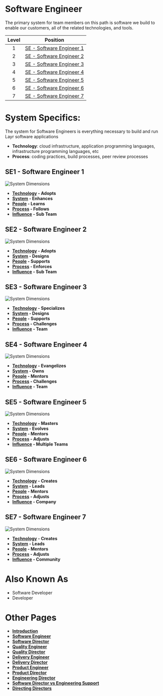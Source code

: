 # Software Engineer

The primary system for team members on this path is software we build to enable our customers, all of the related technologies, and tools.

| Level | Position |
| :---: | :---: |
| 1 | [SE - Software Engineer 1](#se1---software-engineer-1) |
| 2 | [SE - Software Engineer 2](#se2---software-engineer-2) |
| 3 | [SE - Software Engineer 3](#se3---software-engineer-3) |
| 4 | [SE - Software Engineer 4](#se4---software-engineer-4) |
| 5 | [SE - Software Engineer 5](#se5---software-engineer-5) |
| 6 | [SE - Software Engineer 6](#se6---software-engineer-6) |
| 7 | [SE - Software Engineer 7](#se7---software-engineer-7) |

# System Specifics:
The system for Software Engineers is everything necessary to build and run Layr software applications
* **Technology**: cloud infrastructure, application programming languages, infrastructure programming languages, etc   
* **Process**: coding practices, build processes, peer review processes

## SE1 - Software Engineer 1

![System Dimensions](charts/Layr-Engineering-Path-SE1.png "Software Engineer 1")

* **[Technology](README.md#technology) - Adopts**
* **[System](README.md#technology) - Enhances**
* **[People](README.md#people) - Learns**
* **[Process](README.md#process) - Follows**
* **[Influence](README.md#influence) - Sub Team**

## SE2 - Software Engineer 2

![System Dimensions](charts/Layr-Engineering-Path-SE2.png "Software Engineer 2")

* **[Technology](README.md#technology) - Adopts**
* **[System](README.md#technology) - Designs**
* **[People](README.md#people) - Supports**
* **[Process](README.md#process) - Enforces**
* **[Influence](README.md#influence) - Sub Team**

## SE3 - Software Engineer 3

![System Dimensions](charts/Layr-Engineering-Path-SE3.png "Software Engineer 3")

* **[Technology](README.md#technology) - Specializes**
* **[System](README.md#technology) - Designs**
* **[People](README.md#people) - Supports**
* **[Process](README.md#process) - Challenges**
* **[Influence](README.md#influence) - Team**

## SE4 - Software Engineer 4

![System Dimensions](charts/Layr-Engineering-Path-SE4.png "Software Engineer 4")

* **[Technology](README.md#technology) - Evangelizes**
* **[System](README.md#technology) - Owns**
* **[People](README.md#people) - Mentors**
* **[Process](README.md#process) - Challenges**
* **[Influence](README.md#influence) - Team**

## SE5 - Software Engineer 5

![System Dimensions](charts/Layr-Engineering-Path-SE5.png "Software Engineer 5")

* **[Technology](README.md#technology) - Masters**
* **[System](README.md#technology) - Evolves**
* **[People](README.md#people) - Mentors**
* **[Process](README.md#process) - Adjusts**
* **[Influence](README.md#influence) - Multiple Teams**

## SE6 - Software Engineer 6

![System Dimensions](charts/Layr-Engineering-Path-SE6.png "Software Engineer 6")

* **[Technology](README.md#technology) - Creates**
* **[System](README.md#technology) - Leads**
* **[People](README.md#people) - Mentors**
* **[Process](README.md#process) - Adjusts**
* **[Influence](README.md#influence) - Company**

## SE7 - Software Engineer 7

![System Dimensions](charts/Layr-Engineering-Path-SE7.png "Software Engineer 7")

* **[Technology](README.md#technology) - Creates**
* **[System](README.md#technology) - Leads**
* **[People](README.md#people) - Mentors**
* **[Process](README.md#process) - Adjusts**
* **[Influence](README.md#influence) - Community**

# Also Known As
* Software Developer
* Developer

# Other Pages
* [**Introduction**](README.md)
* [**Software Engineer**](Software-Engineer.md)
* [**Software Director**](Software-Director.md) 
* [**Quality Engineer**](Quality-Engineer.md)
* [**Quality Director**](Quality-Director.md)
* [**Delivery Engineer**](Delivery-Engineer.md)
* [**Delivery Director**](Delivery-Director.md)
* [**Product Engineer**](Product-Engineer.md)
* [**Product Director**](Product-Director.md)
* [**Engineering Director**](Engineering-Director.md)
* [**Software Director vs Engineering Support**](Comparison-Software-Director-Engineering-Director.md)
* [**Directing Directors**](Directing-Directors.md)